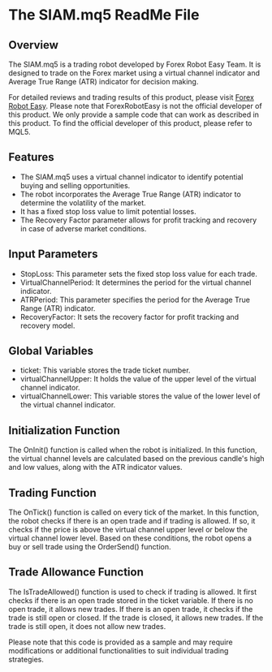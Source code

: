 # The SIAM.mq5 ReadMe File

## Overview

The SIAM.mq5 is a trading robot developed by Forex Robot Easy Team. It is designed to trade on the Forex market using a virtual channel indicator and Average True Range (ATR) indicator for decision making.

For detailed reviews and trading results of this product, please visit [Forex Robot Easy](https://forexroboteasy.com/forex-robot-review/the-siam-review-profitable-gold-trading-software-solution/). Please note that ForexRobotEasy is not the official developer of this product. We only provide a sample code that can work as described in this product. To find the official developer of this product, please refer to MQL5.

## Features

- The SIAM.mq5 uses a virtual channel indicator to identify potential buying and selling opportunities.
- The robot incorporates the Average True Range (ATR) indicator to determine the volatility of the market.
- It has a fixed stop loss value to limit potential losses.
- The Recovery Factor parameter allows for profit tracking and recovery in case of adverse market conditions.

## Input Parameters

- StopLoss: This parameter sets the fixed stop loss value for each trade.
- VirtualChannelPeriod: It determines the period for the virtual channel indicator.
- ATRPeriod: This parameter specifies the period for the Average True Range (ATR) indicator.
- RecoveryFactor: It sets the recovery factor for profit tracking and recovery model.

## Global Variables

- ticket: This variable stores the trade ticket number.
- virtualChannelUpper: It holds the value of the upper level of the virtual channel indicator.
- virtualChannelLower: This variable stores the value of the lower level of the virtual channel indicator.

## Initialization Function

The OnInit() function is called when the robot is initialized. In this function, the virtual channel levels are calculated based on the previous candle's high and low values, along with the ATR indicator values.

## Trading Function

The OnTick() function is called on every tick of the market. In this function, the robot checks if there is an open trade and if trading is allowed. If so, it checks if the price is above the virtual channel upper level or below the virtual channel lower level. Based on these conditions, the robot opens a buy or sell trade using the OrderSend() function.

## Trade Allowance Function

The IsTradeAllowed() function is used to check if trading is allowed. It first checks if there is an open trade stored in the ticket variable. If there is no open trade, it allows new trades. If there is an open trade, it checks if the trade is still open or closed. If the trade is closed, it allows new trades. If the trade is still open, it does not allow new trades.

Please note that this code is provided as a sample and may require modifications or additional functionalities to suit individual trading strategies.
